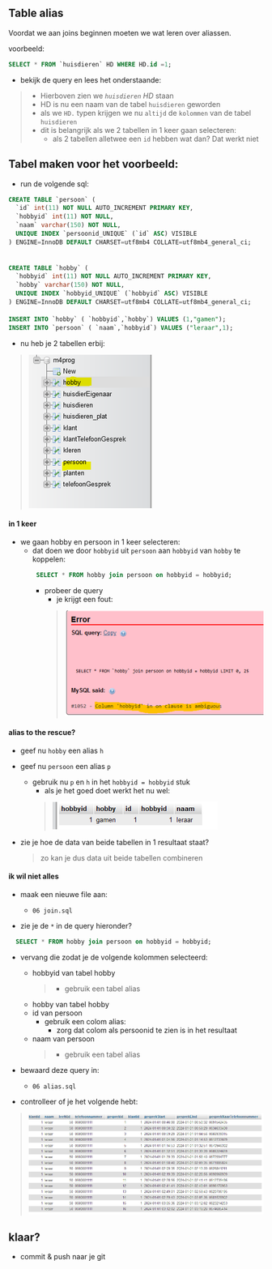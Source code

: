 ## Table alias

Voordat we aan joins beginnen moeten we wat leren over aliassen.

voorbeeld:
```SQL
SELECT * FROM `huisdieren` HD WHERE HD.id =1; 
```

- bekijk de query en lees het onderstaande:
> - Hierboven zien we *`huisdieren` HD* staan
> - HD is nu een naam van de tabel `huisdieren` geworden
> - als we `HD.` typen krijgen we nu `altijd` de `kolommen` van de tabel `huisdieren`
> - dit is belangrijk als we 2 tabellen in 1 keer gaan selecteren:
>   - als 2 tabellen alletwee een `id` hebben wat dan? Dat werkt niet

## Tabel maken voor het voorbeeld:

- run de volgende sql:

```SQL
CREATE TABLE `persoon` (
  `id` int(11) NOT NULL AUTO_INCREMENT PRIMARY KEY,
  `hobbyid` int(11) NOT NULL,
  `naam` varchar(150) NOT NULL,
  UNIQUE INDEX `persoonid_UNIQUE` (`id` ASC) VISIBLE
) ENGINE=InnoDB DEFAULT CHARSET=utf8mb4 COLLATE=utf8mb4_general_ci;


CREATE TABLE `hobby` (
  `hobbyid` int(11) NOT NULL AUTO_INCREMENT PRIMARY KEY,
  `hobby` varchar(150) NOT NULL,
  UNIQUE INDEX `hobbyid_UNIQUE` (`hobbyid` ASC) VISIBLE
) ENGINE=InnoDB DEFAULT CHARSET=utf8mb4 COLLATE=utf8mb4_general_ci;

INSERT INTO `hobby` ( `hobbyid`,`hobby`) VALUES (1,"gamen");
INSERT INTO `persoon` ( `naam`,`hobbyid`) VALUES ("leraar",1);
```

- nu heb je 2 tabellen erbij:
> ![](img/persoonhobby.PNG)

#### in 1 keer

- we gaan hobby en persoon in 1 keer selecteren:
    - dat doen we door `hobbyid` uit `persoon` aan `hobbyid` van `hobby` te koppelen:
        ```SQL
         SELECT * FROM hobby join persoon on hobbyid = hobbyid;
        ```
        - probeer de query
          - je krijgt een fout:
          > ![](img/error.PNG)

#### alias to the rescue?

- geef nu `hobby` een alias `h`
- geef nu `persoon` een alias `p`
  - gebruik nu `p` en `h` in het `hobbyid = hobbyid` stuk
    - als je het goed doet werkt het nu wel:
    > ![](img/worky.PNG)

- zie je hoe de data van beide tabellen in 1 resultaat staat?
  > zo kan je dus data uit beide tabellen combineren

#### ik wil niet alles

- maak een nieuwe file aan:
    - `06 join.sql`

- zie je de `*` in de query hieronder?
```SQL
  SELECT * FROM hobby join persoon on hobbyid = hobbyid;
```
- vervang die zodat je de volgende kolommen selecteerd:
  - hobbyid van tabel hobby
    > - gebruik een tabel alias 
  - hobby van tabel hobby
  - id van persoon
    - gebruik een colom alias:
      - zorg dat colom als persoonid te zien is in het resultaat
  - naam van persoon
    > - gebruik een tabel alias 
- bewaard deze query in:
    - `06 alias.sql`

- controlleer of je het volgende hebt:
> ![](img/joinresult.PNG)

## klaar?

- commit & push naar je git